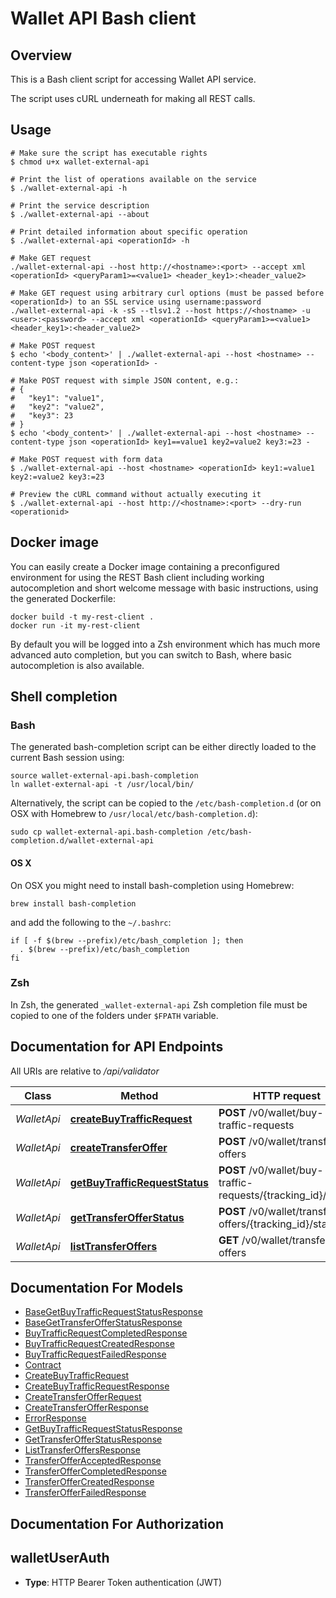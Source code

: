 # Wallet API Bash client

## Overview

This is a Bash client script for accessing Wallet API service.

The script uses cURL underneath for making all REST calls.

## Usage

```shell
# Make sure the script has executable rights
$ chmod u+x wallet-external-api

# Print the list of operations available on the service
$ ./wallet-external-api -h

# Print the service description
$ ./wallet-external-api --about

# Print detailed information about specific operation
$ ./wallet-external-api <operationId> -h

# Make GET request
./wallet-external-api --host http://<hostname>:<port> --accept xml <operationId> <queryParam1>=<value1> <header_key1>:<header_value2>

# Make GET request using arbitrary curl options (must be passed before <operationId>) to an SSL service using username:password
./wallet-external-api -k -sS --tlsv1.2 --host https://<hostname> -u <user>:<password> --accept xml <operationId> <queryParam1>=<value1> <header_key1>:<header_value2>

# Make POST request
$ echo '<body_content>' | ./wallet-external-api --host <hostname> --content-type json <operationId> -

# Make POST request with simple JSON content, e.g.:
# {
#   "key1": "value1",
#   "key2": "value2",
#   "key3": 23
# }
$ echo '<body_content>' | ./wallet-external-api --host <hostname> --content-type json <operationId> key1==value1 key2=value2 key3:=23 -

# Make POST request with form data
$ ./wallet-external-api --host <hostname> <operationId> key1:=value1 key2:=value2 key3:=23

# Preview the cURL command without actually executing it
$ ./wallet-external-api --host http://<hostname>:<port> --dry-run <operationid>

```

## Docker image

You can easily create a Docker image containing a preconfigured environment
for using the REST Bash client including working autocompletion and short
welcome message with basic instructions, using the generated Dockerfile:

```shell
docker build -t my-rest-client .
docker run -it my-rest-client
```

By default you will be logged into a Zsh environment which has much more
advanced auto completion, but you can switch to Bash, where basic autocompletion
is also available.

## Shell completion

### Bash

The generated bash-completion script can be either directly loaded to the current Bash session using:

```shell
source wallet-external-api.bash-completion
ln wallet-external-api -t /usr/local/bin/
```

Alternatively, the script can be copied to the `/etc/bash-completion.d` (or on OSX with Homebrew to `/usr/local/etc/bash-completion.d`):

```shell
sudo cp wallet-external-api.bash-completion /etc/bash-completion.d/wallet-external-api
```

#### OS X

On OSX you might need to install bash-completion using Homebrew:

```shell
brew install bash-completion
```

and add the following to the `~/.bashrc`:

```shell
if [ -f $(brew --prefix)/etc/bash_completion ]; then
  . $(brew --prefix)/etc/bash_completion
fi
```

### Zsh

In Zsh, the generated `_wallet-external-api` Zsh completion file must be copied to one of the folders under `$FPATH` variable.

## Documentation for API Endpoints

All URIs are relative to */api/validator*

Class | Method | HTTP request | Description
------------ | ------------- | ------------- | -------------
*WalletApi* | [**createBuyTrafficRequest**](docs/WalletApi.md#createbuytrafficrequest) | **POST** /v0/wallet/buy-traffic-requests | 
*WalletApi* | [**createTransferOffer**](docs/WalletApi.md#createtransferoffer) | **POST** /v0/wallet/transfer-offers | 
*WalletApi* | [**getBuyTrafficRequestStatus**](docs/WalletApi.md#getbuytrafficrequeststatus) | **POST** /v0/wallet/buy-traffic-requests/{tracking_id}/status | 
*WalletApi* | [**getTransferOfferStatus**](docs/WalletApi.md#gettransferofferstatus) | **POST** /v0/wallet/transfer-offers/{tracking_id}/status | 
*WalletApi* | [**listTransferOffers**](docs/WalletApi.md#listtransferoffers) | **GET** /v0/wallet/transfer-offers | 


## Documentation For Models

 - [BaseGetBuyTrafficRequestStatusResponse](docs/BaseGetBuyTrafficRequestStatusResponse.md)
 - [BaseGetTransferOfferStatusResponse](docs/BaseGetTransferOfferStatusResponse.md)
 - [BuyTrafficRequestCompletedResponse](docs/BuyTrafficRequestCompletedResponse.md)
 - [BuyTrafficRequestCreatedResponse](docs/BuyTrafficRequestCreatedResponse.md)
 - [BuyTrafficRequestFailedResponse](docs/BuyTrafficRequestFailedResponse.md)
 - [Contract](docs/Contract.md)
 - [CreateBuyTrafficRequest](docs/CreateBuyTrafficRequest.md)
 - [CreateBuyTrafficRequestResponse](docs/CreateBuyTrafficRequestResponse.md)
 - [CreateTransferOfferRequest](docs/CreateTransferOfferRequest.md)
 - [CreateTransferOfferResponse](docs/CreateTransferOfferResponse.md)
 - [ErrorResponse](docs/ErrorResponse.md)
 - [GetBuyTrafficRequestStatusResponse](docs/GetBuyTrafficRequestStatusResponse.md)
 - [GetTransferOfferStatusResponse](docs/GetTransferOfferStatusResponse.md)
 - [ListTransferOffersResponse](docs/ListTransferOffersResponse.md)
 - [TransferOfferAcceptedResponse](docs/TransferOfferAcceptedResponse.md)
 - [TransferOfferCompletedResponse](docs/TransferOfferCompletedResponse.md)
 - [TransferOfferCreatedResponse](docs/TransferOfferCreatedResponse.md)
 - [TransferOfferFailedResponse](docs/TransferOfferFailedResponse.md)


## Documentation For Authorization


## walletUserAuth


- **Type**: HTTP Bearer Token authentication (JWT)

